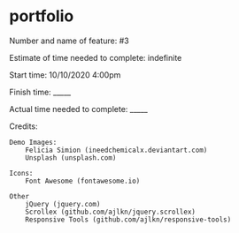 # portfolio

Number and name of feature: #3 

Estimate of time needed to complete: indefinite 

Start time: 10/10/2020 4:00pm

Finish time: _____

Actual time needed to complete: _____

Credits:

	Demo Images:
		Felicia Simion (ineedchemicalx.deviantart.com)
		Unsplash (unsplash.com)

	Icons:
		Font Awesome (fontawesome.io)

	Other
		jQuery (jquery.com)
		Scrollex (github.com/ajlkn/jquery.scrollex)
		Responsive Tools (github.com/ajlkn/responsive-tools)